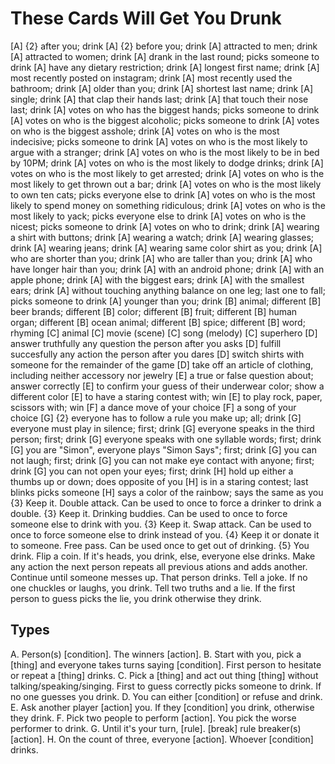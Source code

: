 # These Cards Will Get You Drunk

[A] {2} after you; drink
[A] {2} before you; drink
[A] attracted to men; drink
[A] attracted to women; drink
[A] drank in the last round; picks someone to drink
[A] have any dietary restriction; drink
[A] longest first name; drink
[A] most recently posted on instagram; drink
[A] most recently used the bathroom; drink
[A] older than you; drink
[A] shortest last name; drink
[A] single; drink
[A] that clap their hands last; drink
[A] that touch their nose last; drink
[A] votes on who has the biggest hands; picks someone to drink
[A] votes on who is the biggest alcoholic; picks someone to drink
[A] votes on who is the biggest asshole; drink
[A] votes on who is the most indecisive; picks someone to drink
[A] votes on who is the most likely to argue with a stranger; drink
[A] votes on who is the most likely to be in bed by 10PM; drink
[A] votes on who is the most likely to dodge drinks; drink
[A] votes on who is the most likely to get arrested; drink
[A] votes on who is the most likely to get thrown out a bar; drink
[A] votes on who is the most likely to own ten cats; picks everyone else to drink
[A] votes on who is the most likely to spend money on something ridiculous; drink
[A] votes on who is the most likely to yack; picks everyone else to drink
[A] votes on who is the nicest; picks someone to drink
[A] votes on who to drink; drink
[A] wearing a shirt with buttons; drink
[A] wearing a watch; drink
[A] wearing glasses; drink
[A] wearing jeans; drink
[A] wearing same color shirt as you; drink
[A] who are shorter than you; drink
[A] who are taller than you; drink
[A] who have longer hair than you; drink
[A] with an android phone; drink
[A] with an apple phone; drink
[A] with the biggest ears; drink
[A] with the smallest ears; drink
[A] without touching anything balance on one leg; last one to fall; picks someone to drink
[A] younger than you; drink
[B] animal; different
[B] beer brands; different
[B] color; different
[B] fruit; different
[B] human organ; different
[B] ocean animal; different
[B] spice; different
[B] word; rhyming
[C] animal
[C] movie (scene)
[C] song (melody)
[C] superhero
[D] answer truthfully any question the person after you asks
[D] fulfill succesfully any action the person after you dares
[D] switch shirts with someone for the remainder of the game
[D] take off an article of clothing, including neither accessory nor jewelry
[E] a true or false question about; answer correctly
[E] to confirm your guess of their underwear color; show a different color
[E] to have a staring contest with; win
[E] to play rock, paper, scissors with; win
[F] a dance move of your choice
[F] a song of your choice
[G] {2} everyone has to follow a rule you make up; all; drink
[G] everyone must play in silence; first; drink
[G] everyone speaks in the third person; first; drink
[G] everyone speaks with one syllable words; first; drink
[G] you are "Simon", everyone plays "Simon Says"; first; drink
[G] you can not laugh; first; drink
[G] you can not make eye contact with anyone; first; drink
[G] you can not open your eyes; first; drink
[H] hold up either a thumbs up or down; does opposite of you
[H] is in a staring contest; last blinks picks someone
[H] says a color of the rainbow; says the same as you
{3} Keep it. Double attack. Can be used to once to force a drinker to drink a double.
{3} Keep it. Drinking buddies. Can be used to once to force someone else to drink with you.
{3} Keep it. Swap attack. Can be used to once to force someone else to drink instead of you.
{4} Keep it or donate it to someone. Free pass. Can be used once to get out of drinking.
{5} You drink.
Flip a coin. If it's heads, you drink, else, everyone else drinks.
Make any action the next person repeats all previous ations and adds another. Continue until someone messes up. That person drinks.
Tell a joke. If no one chuckles or laughs, you drink.
Tell two truths and a lie. If the first person to guess picks the lie, you drink otherwise they drink.

## Types

A. Person(s) [condition]. The winners [action].
B. Start with you, pick a [thing] and everyone takes turns saying [condition]. First person to hesitate or repeat a [thing] drinks.
C. Pick a [thing] and act out thing [thing] without talking/speaking/singing. First to guess correctly picks someone to drink. If no one guesses you drink.
D. You can either [condition] or refuse and drink.
E. Ask another player [action] you. If they [condition] you drink, otherwise they drink.
F. Pick two people to perform [action]. You pick the worse performer to drink.
G. Until it's your turn, [rule]. [break] rule breaker(s) [action].
H. On the count of three, everyone [action]. Whoever [condition] drinks.
